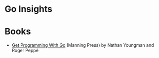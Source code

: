 Go Insights
===========

Books
=====

* [Get Programming With Go]([https://www.goodreads.com/book/show/41968682-the-joy-of-kotlin?from_search=true&from_srp=true&qid=5TLufxlWCk&rank=8](https://www.manning.com/books/get-programming-with-go)https://www.manning.com/books/get-programming-with-go) (Manning Press) by Nathan Youngman and Roger Peppé
